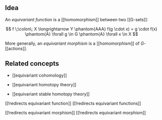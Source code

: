 
## Idea

An _equivariant function_ is a [[homomorphism]] between two [[G-sets]]:

$$
  f \;\colon\; X \longrightarrow Y
  \phantom{AAA}
  f(g \cdot x) = g \cdot f(x)
  \phantom{A}
  \forall g \in G
  \phantom{A}
  \forall x \in X
$$

More generally, an _equivariant morphism_ is a [[homomorphism]] of $G$-[[actions]].

## Related concepts

* [[equivariant cohomology]]

* [[equivariant homotopy theory]]

* [[equivariant stable homotopy theory]]

[[!redirects equivariant function]]
[[!redirects equivariant functions]]


[[!redirects equivariant morphism]]
[[!redirects equivariant morphism]]